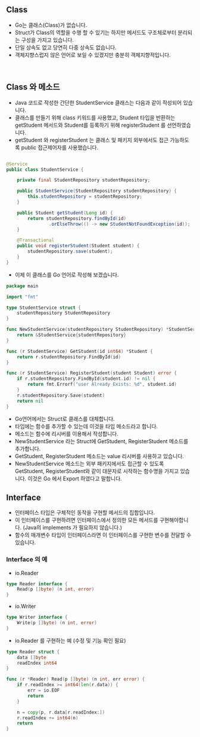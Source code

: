 ## Class
* Go는 클래스(Class)가 없습니다.
* Struct가 Class의 역할을 수행 할 수 있기는 하지만 메서드도 구조체로부터 분리되는 구성을 가지고 있습니다.
* 단일 상속도 없고 당연히 다중 상속도 없습니다.
* 객체지향스럽지 않은 언어로 보일 수 있겠지만 충분히 객체지향적입니다.

<br />

## Class 와 메소드
* Java 코드로 작성한 간단한 StudentService 클래스는 다음과 같이 작성되어 있습니다.
* 클래스를 만들기 위해 class 키워드를 사용했고, Student 타입을 반환하는 getStudent 메서드와 Student를 등록하기 위해 registerStudent 를 선언하였습니다. 
* getStudent 와 registerStudent 는 클래스 및 패키지 외부에서도 접근 가능하도록 public 접근제어자를 사용했습니다.
```java

@Service
public class StudentService {

    private final StudentRepository studentRepository;

    public StudentService(StudentRepository studentRepository) {
        this.studentRepository = studentRepository;
    }

    public Student getStudent(Long id) {
        return studentRepository.findById(id)
                .orElseThrow(() -> new StudentNotFoundException(id));
    }

    @Transactional
    public void registerStudent(Student student) {
        studentRepository.save(student);
    }
}

```
* 이제 이 클래스를 Go 언어로 작성해 보겠습니다.
```go
package main

import "fmt"

type StudentService struct {
    studentRepository StudentRepository
}

func NewStudentService(studentRepository StudentRepository) *StudentService {
    return &StudentService{studentRepository}
}

func (r StudentService) GetStudent(id int64) *Student {
    return r.studentRepository.FindById(id)
}

func (r StudentService) RegisterStudent(student Student) error {
    if r.studentRepository.FindById(student.id) != nil {
        return fmt.Errorf("user Already Exists: %d", student.id)
    }
    r.studentRepository.Save(student)
    return nil
}
```
* Go언어에서는 Struct로 클래스를 대체합니다. 
* 타입에는 함수를 추가할 수 있는데 이것을 타입 메소드라고 합니다. 
* 메소드는 함수에 리시버를 이용해서 작성합니다.
* NewStudentService 라는 Struct에 GetStudent, RegisterStudent 메소드를 추가합니다.
* GetStudent, RegisterStudent 메소드는 value 리시버를 사용하고 있습니다.
* NewStudentService 메소드는 외부 패키지에서도 접근할 수 있도록 GetStudent, RegisterStudent와 같이 대문자로 시작하는 함수명을 가지고 있습니다. 이것은 Go 에서 Export 하였다고 말합니다.


## Interface
* 인터페이스 타입은 구체적인 동작을 구현할 메서드의 집합입니다.
* 이 인터페이스를 구현하려면 인터페이스에서 정의한 모든 메서드를 구현해야합니다. (Java의 implements 가 필요하지 않습니다.)
* 함수의 매개변수 타입이 인터페이스라면 이 인터페이스를 구현한 변수를 전달할 수 있습니다.

### Interface 의 예
* io.Reader
```go
type Reader interface {
    Read(p []byte) (n int, error)
}
```
* io.Writer
```go
type Writer interface {
    Write(p []byte) (n int, error)
}
```
* io.Reader 를 구현하는 예 (수정 및 기능 확인 필요)
```go
type Reader struct {
    data []byte
    readIndex int64
}

func (r *Reader) Read(p []byte) (n int, err error) {
    if r.readIndex >= int64(len(r.data)) {
        err = io.EOF
        return
    }

    n = copy(p, r.data[r.readIndex:])
    r.readIndex += int64(n)
    return
}
```